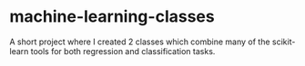 # machine-learning-classes
A short project where I created 2 classes which combine many of the scikit-learn tools for both regression and classification tasks. 
